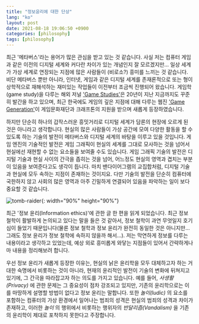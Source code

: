 ```yaml
---
title: "정보윤리에 대한 단상"
lang: "ko"
layout: post
date: 2021-08-18 19:06:50 +0900
categories: [philosophy]
tags: [philosophy]
---
```


최근 '메타버스'라는 용어가 많은 관심을 받고 있는 것 같습니다. 사실 저는 컴퓨터 게임과 같은 이전의 디지털 세계와 커다란 차이가 있는 개념인지 잘 모르겠지만... 일상 세계가 가상 세계로 연장되는 지점에 많은 사람들이 (비로소?) 흥미를 느끼는 것 같습니다. 비단 메타버스 뿐만 아니라, 인터넷, 게임과 같은 디지털 세계를 존재론적으로 또는 형이상학적으로 재해석하는 재미있는 작업들이 이전부터 조금씩 진행되어 왔습니다. 게임학(game study)을 다루는 해외 저널 ['Game Studies'](http://gamestudies.org/2102/)은 20년이 지난 지금까지도 꾸준히 발간을 하고 있으며, 최근 한국에도 게임의 깊은 지점에 대해 다루는 웹진 ['Game Generation'](http://gamegeneration.or.kr/)이 게임문화재단과 크래프톤의 지원을 받으며 새롭게 등장하였습니다.

하지만 단순히 하나의 갑작스러운 흥밋거리로 디지털 세계가 담론의 현장에 오르게 된 것은 아니라고 생각합니다. 현실의 많은 사람들이 가상 공간에 모여 다양한 활동을 할 수 있도록 하는 기술의 발전이 메타버스와 디지털 세계의 바탕을 이루고 있을 것입니다. 게임 엔진의 기술적인 발전은 게임 그래픽이 현실의 세계를 그대로 모사하는 것을 넘어서 현실에선 재현할 수 없는 요소들을 보여줄 수도 있습니다. 게임 그래픽 기술의 발전은 디지털 기술과 현실 사이의 간극을 좁히는 것을 넘어, 어느정도 현실의 영역과 겹치는 부분이 있음을 보여준다고도 생각이 듭니다. 마치 밴다이어그램의 교집합처럼, 디지털 기술과 현실에 모두 속하는 지점이 존재하는 것이지요. 다만 기술의 발전을 단순히 컴퓨터에 국한하지 않고 사회의 많은 영역과 아주 긴밀하게 연결되어 있음을 파악하는 일이 보다 중요할 것 같습니다.

![tomb-raider](https://typiespectre.github.io/images/phil/tomb-raider.jpg){: width="90%" height="90%"}

최근 '정보 윤리(Information ethics)'에 관한 글 한 편을 읽게 되었습니다. 최근 정보 철학이 활발하게 논의되고 있다는 말을 들은 것 같아서, 정보 철학이 과연 무엇일지 호기심이 들었기 때문입니다(물론 정보 철학과 정보 윤리가 완전히 동일한 것은 아니지만... 그래도 정보 윤리가 정보 철학에 속하지 않을까 해서...). 저는 막연하게 정보를 다루는 내용이라고 생각하고 있었는데, 예상 외로 흥미롭게 와닿는 지점들이 있어서 간략하게나마 내용을 정리해보려 합니다.

우선 정보 윤리가 새롭게 등장한 이유는, 현실의 낡은 윤리학을 모두 대체하고자 하는 거대한 숙명에서 비롯하는 것이 아니라, 현재의 윤리적인 발전이 기술의 변화에 뒤쳐지고 있기에, 그 간극을 따라잡고자 하는 의도를 가지고 있습니다. 예를 들어, _사생활(Privacy)_ 에 관한 문제는 그 중요성이 점차 강조되고 있지만, 기존의 윤리학으로는 이를 마땅하게 설명할 방법이 없다고 정보 윤리는 말합니다. 또한 _놀이(ludic)_ 의 요소를 포함하는 컴퓨터의 가상 환경에서 일어나는 범죄의 성격은 현실의 범죄의 성격과 차이가 존재하고, 이러한 _놀이_ 의 행위에서 비롯하는 행위자의 _반달리즘(Vandalism)_ 을 기존의 윤리학이 제대로 포착하지 못한다고 주장합니다.

